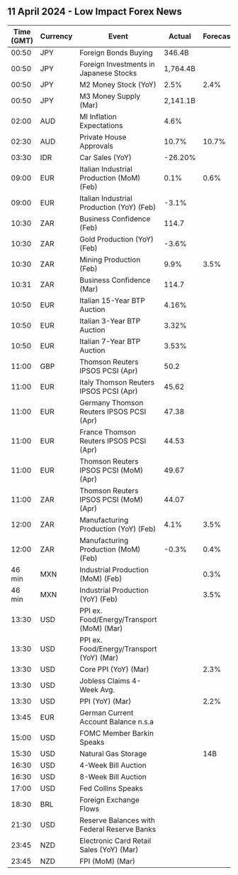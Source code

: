 ## 11 April 2024 - Low Impact Forex News

| Time (GMT) | Currency | Event | Actual | Forecast | Previous |
|------|----------|-------|--------|----------|----------|
| 00:50 | JPY | Foreign Bonds Buying | 346.4B |  | -1,660.5B |
| 00:50 | JPY | Foreign Investments in Japanese Stocks | 1,764.4B |  | -441.6B |
| 00:50 | JPY | M2 Money Stock (YoY) | 2.5% | 2.4% | 2.4% |
| 00:50 | JPY | M3 Money Supply (Mar) | 2,141.1B |  | 2,140.1B |
| 02:00 | AUD | MI Inflation Expectations | 4.6% |  | 4.3% |
| 02:30 | AUD | Private House Approvals | 10.7% | 10.7% | -9.9% |
| 03:30 | IDR | Car Sales (YoY) | -26.20% |  | -18.80% |
| 09:00 | EUR | Italian Industrial Production (MoM) (Feb) | 0.1% | 0.6% | -1.4% |
| 09:00 | EUR | Italian Industrial Production (YoY) (Feb) | -3.1% |  | -3.7% |
| 10:30 | ZAR | Business Confidence (Feb) | 114.7 |  | 112.3 |
| 10:30 | ZAR | Gold Production (YoY) (Feb) | -3.6% |  | -12.7% |
| 10:30 | ZAR | Mining Production (Feb) | 9.9% | 3.5% | -2.8% |
| 10:31 | ZAR | Business Confidence (Mar) | 114.7 |  | 114.7 |
| 10:50 | EUR | Italian 15-Year BTP Auction | 4.16% |  | 3.85% |
| 10:50 | EUR | Italian 3-Year BTP Auction | 3.32% |  | 3.06% |
| 10:50 | EUR | Italian 7-Year BTP Auction | 3.53% |  | 3.24% |
| 11:00 | GBP | Thomson Reuters IPSOS PCSI (Apr) | 50.2 |  | 47.1 |
| 11:00 | EUR | Italy Thomson Reuters IPSOS PCSI (Apr) | 45.62 |  | 46.94 |
| 11:00 | EUR | Germany Thomson Reuters IPSOS PCSI (Apr) | 47.38 |  | 47.55 |
| 11:00 | EUR | France Thomson Reuters IPSOS PCSI (Apr) | 44.53 |  | 41.72 |
| 11:00 | EUR | Thomson Reuters IPSOS PCSI (MoM) (Apr) | 49.67 |  | 47.15 |
| 11:00 | ZAR | Thomson Reuters IPSOS PCSI (MoM) (Apr) | 44.07 |  | 43.61 |
| 12:00 | ZAR | Manufacturing Production (YoY) (Feb) | 4.1% | 3.5% | 2.9% |
| 12:00 | ZAR | Manufacturing Production (MoM) (Feb) | -0.3% | 0.4% | 0.4% |
| 46 min | MXN | Industrial Production (MoM) (Feb) |  | 0.3% | 0.4% |
| 46 min | MXN | Industrial Production (YoY) (Feb) |  | 3.5% | 2.9% |
| 13:30 | USD | PPI ex. Food/Energy/Transport (MoM) (Mar) |  |  | 0.4% |
| 13:30 | USD | PPI ex. Food/Energy/Transport (YoY) (Mar) |  |  | 2.8% |
| 13:30 | USD | Core PPI (YoY) (Mar) |  | 2.3% | 2.0% |
| 13:30 | USD | Jobless Claims 4-Week Avg. |  |  | 214.25K |
| 13:30 | USD | PPI (YoY) (Mar) |  | 2.2% | 1.6% |
| 13:45 | EUR | German Current Account Balance n.s.a |  |  | 29.7B |
| 15:00 | USD | FOMC Member Barkin Speaks |  |  |  |
| 15:30 | USD | Natural Gas Storage |  | 14B | -37B |
| 16:30 | USD | 4-Week Bill Auction |  |  | 5.265% |
| 16:30 | USD | 8-Week Bill Auction |  |  | 5.260% |
| 17:00 | USD | Fed Collins Speaks |  |  |  |
| 18:30 | BRL | Foreign Exchange Flows |  |  | 1.752B |
| 21:30 | USD | Reserve Balances with Federal Reserve Banks |  |  | 3.541T |
| 23:45 | NZD | Electronic Card Retail Sales (YoY) (Mar) |  |  | 2.5% |
| 23:45 | NZD | FPI (MoM) (Mar) |  |  | -0.6% |
